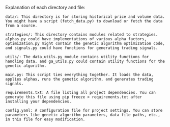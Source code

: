 Explanation of each directory and file:

    data/: This directory is for storing historical price and volume data. You might have a script (fetch_data.py) to download or fetch the data from a source.

    strategies/: This directory contains modules related to strategies. alphas.py could have implementations of various alpha factors, optimization.py might contain the genetic algorithm optimization code, and signals.py could have functions for generating trading signals.

    utils/: The data_utils.py module contains utility functions for handling data, and ga_utils.py could contain utility functions for the genetic algorithm.

    main.py: This script ties everything together. It loads the data, applies alphas, runs the genetic algorithm, and generates trading signals.

    requirements.txt: A file listing all project dependencies. You can generate this file using pip freeze > requirements.txt after installing your dependencies.

    config.yaml: A configuration file for project settings. You can store parameters like genetic algorithm parameters, data file paths, etc., in this file for easy modification.